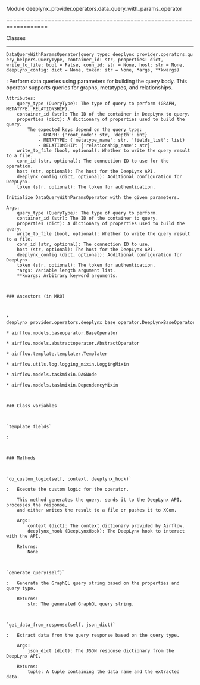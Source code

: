 Module deeplynx_provider.operators.data_query_with_params_operator
==================================================================






Classes
-------

`DataQueryWithParamsOperator(query_type: deeplynx_provider.operators.query_helpers.QueryType, container_id: str, properties: dict, write_to_file: bool = False, conn_id: str = None, host: str = None, deeplynx_config: dict = None, token: str = None, *args, **kwargs)`
:   Perform data queries using parameters for building the query body. This operator supports queries
    for graphs, metatypes, and relationships.
    
    Attributes:
        query_type (QueryType): The type of query to perform (GRAPH, METATYPE, RELATIONSHIP).
        container_id (str): The ID of the container in DeepLynx to query.
        properties (dict): A dictionary of properties used to build the query.
            The expected keys depend on the query_type:
                - GRAPH: {'root_node': str, 'depth': int}
                - METATYPE: {'metatype_name': str, 'fields_list': list}
                - RELATIONSHIP: {'relationship_name': str}
        write_to_file (bool, optional): Whether to write the query result to a file.
        conn_id (str, optional): The connection ID to use for the operation.
        host (str, optional): The host for the DeepLynx API.
        deeplynx_config (dict, optional): Additional configuration for DeepLynx.
        token (str, optional): The token for authentication.
    
    Initialize DataQueryWithParamsOperator with the given parameters.
    
    Args:
        query_type (QueryType): The type of query to perform.
        container_id (str): The ID of the container to query.
        properties (dict): A dictionary of properties used to build the query.
        write_to_file (bool, optional): Whether to write the query result to a file.
        conn_id (str, optional): The connection ID to use.
        host (str, optional): The host for the DeepLynx API.
        deeplynx_config (dict, optional): Additional configuration for DeepLynx.
        token (str, optional): The token for authentication.
        *args: Variable length argument list.
        **kwargs: Arbitrary keyword arguments.

    ### Ancestors (in MRO)

    * deeplynx_provider.operators.deeplynx_base_operator.DeepLynxBaseOperator
    * airflow.models.baseoperator.BaseOperator
    * airflow.models.abstractoperator.AbstractOperator
    * airflow.template.templater.Templater
    * airflow.utils.log.logging_mixin.LoggingMixin
    * airflow.models.taskmixin.DAGNode
    * airflow.models.taskmixin.DependencyMixin

    ### Class variables

    `template_fields`
    :

    ### Methods

    `do_custom_logic(self, context, deeplynx_hook)`
    :   Execute the custom logic for the operator.
        
        This method generates the query, sends it to the DeepLynx API, processes the response,
        and either writes the result to a file or pushes it to XCom.
        
        Args:
            context (dict): The context dictionary provided by Airflow.
            deeplynx_hook (DeepLynxHook): The DeepLynx hook to interact with the API.
        
        Returns:
            None

    `generate_query(self)`
    :   Generate the GraphQL query string based on the properties and query type.
        
        Returns:
            str: The generated GraphQL query string.

    `get_data_from_response(self, json_dict)`
    :   Extract data from the query response based on the query type.
        
        Args:
            json_dict (dict): The JSON response dictionary from the DeepLynx API.
        
        Returns:
            tuple: A tuple containing the data name and the extracted data.